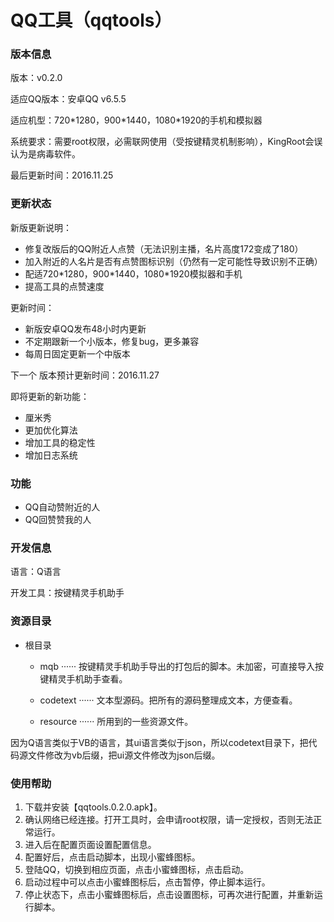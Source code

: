 # QQ工具（qqtools）

### 版本信息

版本：v0.2.0

适应QQ版本：安卓QQ v6.5.5

适应机型：720\*1280，900\*1440，1080\*1920的手机和模拟器

系统要求：需要root权限，必需联网使用（受按键精灵机制影响），KingRoot会误认为是病毒软件。

最后更新时间：2016.11.25

### 更新状态

新版更新说明：

- 修复改版后的QQ附近人点赞（无法识别主播，名片高度172变成了180）
- 加入附近的人名片是否有点赞图标识别（仍然有一定可能性导致识别不正确）
- 配适720\*1280，900\*1440，1080\*1920模拟器和手机
- 提高工具的点赞速度

更新时间：

- 新版安卓QQ发布48小时内更新
- 不定期跟新一个小版本，修复bug，更多兼容
- 每周日固定更新一个中版本

下一个 版本预计更新时间：2016.11.27

即将更新的新功能：
- 厘米秀
- 更加优化算法
- 增加工具的稳定性
- 增加日志系统

### 功能

- QQ自动赞附近的人
- QQ回赞赞我的人

### 开发信息

语言：Q语言

开发工具：按键精灵手机助手

### 资源目录

- 根目录

  - mqb ······ 按键精灵手机助手导出的打包后的脚本。未加密，可直接导入按键精灵手机助手查看。

  - codetext ······ 文本型源码。把所有的源码整理成文本，方便查看。

  - resource ······ 所用到的一些资源文件。

因为Q语言类似于VB的语言，其ui语言类似于json，所以codetext目录下，把代码源文件修改为vb后缀，把ui源文件修改为json后缀。

### 使用帮助

1. 下载并安装【qqtools.0.2.0.apk】。
2. 确认网络已经连接。打开工具时，会申请root权限，请一定授权，否则无法正常运行。
3. 进入后在配置页面设置配置信息。
4. 配置好后，点击启动脚本，出现小蜜蜂图标。
5. 登陆QQ，切换到相应页面，点击小蜜蜂图标，点击启动。
6. 启动过程中可以点击小蜜蜂图标后，点击暂停，停止脚本运行。
7. 停止状态下，点击小蜜蜂图标后，点击设置图标，可再次进行配置，并重新运行脚本。
